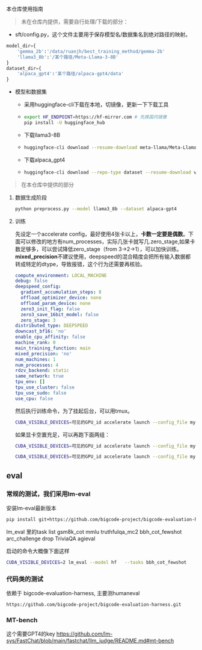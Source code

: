 本仓库使用指南

> 未在仓库内提供，需要自行处理/下载的部分：

- sft/config.py，这个文件主要用于保存模型名/数据集名到绝对路径的映射。

```python
model_dir={
    'gemma_2b':'/data/ruanjh/best_training_method/gemma-2b'
    'llama3_8b':'/某个路径/Meta-Llama-3-8B'
}
dataset_dir={
    'alpaca_gpt4':'某个路径/alpaca-gpt4/data'
}
```

- 模型和数据集

  - 采用huggingface-cli下载在本地，切镜像，更新一下下载工具

  - ```bash
    export HF_ENDPOINT=https://hf-mirror.com # 先换国内镜像
    pip install -U huggingface_hub
    ```

  - 下载llama3-8B

  - ```bash
    huggingface-cli download --resume-download meta-llama/Meta-Llama-3-8B  --local-dir Meta-Llama-3-8B  --local-dir-use-symlinks False --exclude "original/*"
    ```

  - 下载alpaca_gpt4  

  - ```bash
    huggingface-cli download --repo-type dataset --resume-download vicgalle/alpaca-gpt4 --local-dir alpaca-gpt4 --local-dir-use-symlinks False
    ```

> 在本仓库中提供的部分

1. 数据生成阶段

   ```bash
   python preprocess.py --model llama3_8b --dataset alpaca-gpt4
   ```

2. 训练

   先设定一个accelerate config，最好使用4张卡以上，**卡数一定要是偶数**。下面可以修改的地方有num_processes，实际几张卡就写几.zero_stage,如果卡数足够多，可以尝试降低zero_stage（from 3->2->1），可以加快训练。**mixed_precision**不建议使用，deepspeed的混合精度会把所有输入数据都转成特定的dtype，导致报错，这个行为还需要再核验。

   ```yaml
   compute_environment: LOCAL_MACHINE
   debug: false
   deepspeed_config:
     gradient_accumulation_steps: 8
     offload_optimizer_device: none
     offload_param_device: none
     zero3_init_flag: false
     zero3_save_16bit_model: false
     zero_stage: 3
   distributed_type: DEEPSPEED
   downcast_bf16: 'no'
   enable_cpu_affinity: false
   machine_rank: 0
   main_training_function: main
   mixed_precision: 'no'
   num_machines: 1
   num_processes: 4
   rdzv_backend: static
   same_network: true
   tpu_env: []
   tpu_use_cluster: false
   tpu_use_sudo: false
   use_cpu: false
   ```

   然后执行训练命令，为了挂起后台，可以用tmux。

   ```bash
   CUDA_VISIBLE_DEVICES=可见的GPU_id accelerate launch --config_file my.yaml  special_train.py --model llama3_8b --dataset alpaca_gpt4  --weighted --zero_prob 0 &
   ```

   如果显卡空置充足，可以再跑下面两组：

   ```bash
   CUDA_VISIBLE_DEVICES=可见的GPU_id accelerate launch --config_file my.yaml  special_train.py --model llama3_8b --dataset alpaca_gpt4 --zero_prob 0 &
   ```

   ```bash
   CUDA_VISIBLE_DEVICES=可见的GPU_id accelerate launch --config_file my.yaml  special_train.py --model llama3_8b --dataset alpaca_gpt4 ---weighted zero_prob 0.1 &
   ```

## eval
### 常规的测试，我们采用lm-eval

安装lm-eval最新版本
```bash
pip install git+https://github.com/bigcode-project/bigcode-evaluation-harness.git
```

lm_eval 里的task list
gsm8k_cot mmlu  truthfulqa_mc2	bbh_cot_fewshot	arc_challenge drop	TriviaQA  agieval														

启动的命令大概像下面这样
```bash
CUDA_VISIBLE_DEVICES=2 lm_eval --model hf   --tasks bbh_cot_fewshot     --device cuda:0  --batch_size auto --model_args pretrained=/niutrans/NEUNLP/rjh/models/gemma-2b
```


### 代码类的测试
依赖于 bigcode-evaluation-harness,  主要测humaneval
```bash
https://github.com/bigcode-project/bigcode-evaluation-harness.git
```


### MT-bench
这个需要GPT4的key
https://github.com/lm-sys/FastChat/blob/main/fastchat/llm_judge/README.md#mt-bench